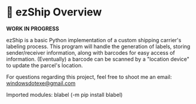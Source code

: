 # 🚚 ezShip Overview

**WORK IN PROGRESS**
 
ezShip is a basic Python implementation of a custom shipping carrier's labeling process. This program will handle the generation of labels, storing sender/receiver information, along with barcodes for easy access of information. (Eventually) a barcode can be scanned by a "location device" to update the parcel's location.

For questions regarding this project, feel free to shoot me an email: windowsdotexe@gmail.com

Imported modules: blabel (-m pip install blabel)